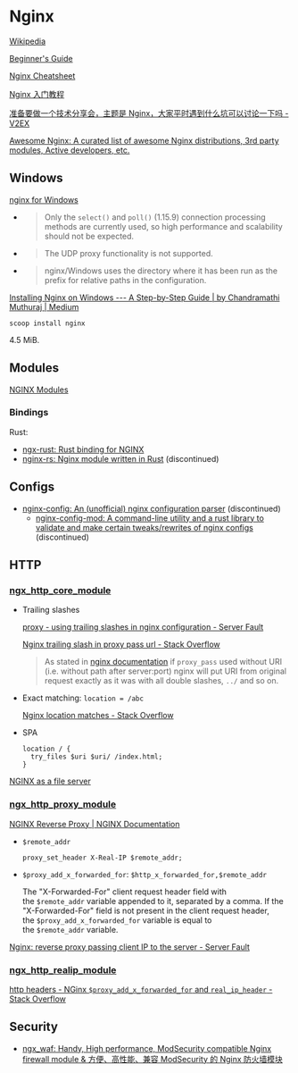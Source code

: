 # Nginx
[Wikipedia](https://en.wikipedia.org/wiki/Nginx)

[Beginner's Guide](https://nginx.org/en/docs/beginners_guide.html)

[Nginx Cheatsheet](https://techbeats.blog/nginx-cheatsheet)

[Nginx 入门教程](https://xuexb.github.io/learn-nginx/)

[准备要做一个技术分享会，主题是 Nginx，大家平时遇到什么坑可以讨论一下吗 - V2EX](https://hk.v2ex.com/t/872148)

[Awesome Nginx: A curated list of awesome Nginx distributions, 3rd party modules, Active developers, etc.](https://github.com/agile6v/awesome-nginx)

## Windows
[nginx for Windows](https://nginx.org/en/docs/windows.html)

- > Only the `select()` and `poll()` (1.15.9) connection processing methods are currently used, so high performance and scalability should not be expected.
- > The UDP proxy functionality is not supported.
- > nginx/Windows uses the directory where it has been run as the prefix for relative paths in the configuration.

[Installing Nginx on Windows --- A Step-by-Step Guide | by Chandramathi Muthuraj | Medium](https://medium.com/@chandramuthuraj/installing-nginx-on-windows-a-step-by-step-guide-6750575c63e2)

`scoop install nginx`

4.5 MiB.

## Modules
[NGINX Modules](https://www.f5.com/pdf/product-overview/2019-04-24-NGINX-Modules-datasheet.pdf)

### Bindings
Rust:
- [ngx-rust: Rust binding for NGINX](https://github.com/nginxinc/ngx-rust)
- [nginx-rs: Nginx module written in Rust](https://github.com/dcoles/nginx-rs) (discontinued)

## Configs
- [nginx-config: An (unofficial) nginx configuration parser](https://github.com/tailhook/nginx-config) (discontinued)
  - [nginx-config-mod: A command-line utility and a rust library to validate and make certain tweaks/rewrites of nginx configs](https://github.com/tailhook/nginx-config-mod) (discontinued)

## HTTP
### [ngx_http_core_module](https://nginx.org/en/docs/http/ngx_http_core_module.html)
- Trailing slashes

  [proxy - using trailing slashes in nginx configuration - Server Fault](https://serverfault.com/questions/607615/using-trailing-slashes-in-nginx-configuration)

  [Nginx trailing slash in proxy pass url - Stack Overflow](https://stackoverflow.com/questions/22759345/nginx-trailing-slash-in-proxy-pass-url)
  > As stated in [nginx documentation](http://nginx.org/r/proxy_pass) if `proxy_pass` used without URI (i.e. without path after server:port) nginx will put URI from original request exactly as it was with all double slashes, `../` and so on.

- Exact matching: `location = /abc`
  
  [Nginx location matches - Stack Overflow](https://stackoverflow.com/questions/5239131/nginx-location-matches)

- SPA
  ```nginx
  location / {
    try_files $uri $uri/ /index.html;
  }
  ```

[NGINX as a file server](https://www.yanxurui.cc/posts/server/2017-03-21-NGINX-as-a-file-server/)

### [ngx_http_proxy_module](https://nginx.org/en/docs/http/ngx_http_proxy_module.html)
[NGINX Reverse Proxy | NGINX Documentation](https://docs.nginx.com/nginx/admin-guide/web-server/reverse-proxy/)

- `$remote_addr`

  ```nginx
  proxy_set_header X-Real-IP $remote_addr;
  ```

- `$proxy_add_x_forwarded_for`: `$http_x_forwarded_for,$remote_addr`

  The "X-Forwarded-For" client request header field with the `$remote_addr` variable appended to it, separated by a comma. If the "X-Forwarded-For" field is not present in the client request header, the `$proxy_add_x_forwarded_for` variable is equal to the `$remote_addr` variable.

[Nginx: reverse proxy passing client IP to the server - Server Fault](https://serverfault.com/questions/920030/nginx-reverse-proxy-passing-client-ip-to-the-server)

### [ngx_http_realip_module](https://nginx.org/en/docs/http/ngx_http_realip_module.html)
[http headers - NGinx `$proxy_add_x_forwarded_for` and `real_ip_header` - Stack Overflow](https://stackoverflow.com/questions/29279084/nginx-proxy-add-x-forwarded-for-and-real-ip-header)

## Security
- [ngx\_waf: Handy, High performance, ModSecurity compatible Nginx firewall module & 方便、高性能、兼容 ModSecurity 的 Nginx 防火墙模块](https://github.com/ADD-SP/ngx_waf)